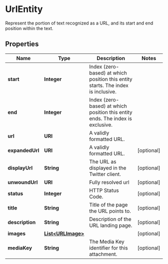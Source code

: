 

# UrlEntity

Represent the portion of text recognized as a URL, and its start and end position within the text.

## Properties

Name | Type | Description | Notes
------------ | ------------- | ------------- | -------------
**start** | **Integer** | Index (zero-based) at which position this entity starts.  The index is inclusive. | 
**end** | **Integer** | Index (zero-based) at which position this entity ends.  The index is exclusive. | 
**url** | **URI** | A validly formatted URL. | 
**expandedUrl** | **URI** | A validly formatted URL. |  [optional]
**displayUrl** | **String** | The URL as displayed in the Twitter client. |  [optional]
**unwoundUrl** | **URI** | Fully resolved url |  [optional]
**status** | **Integer** | HTTP Status Code. |  [optional]
**title** | **String** | Title of the page the URL points to. |  [optional]
**description** | **String** | Description of the URL landing page. |  [optional]
**images** | [**List&lt;URLImage&gt;**](URLImage.md) |  |  [optional]
**mediaKey** | **String** | The Media Key identifier for this attachment. |  [optional]



